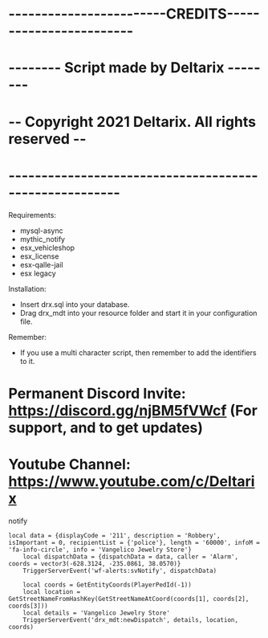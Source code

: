 # ------------------------CREDITS------------------------ #
# --------        Script made by Deltarix        -------- #
# --   Copyright 2021 Deltarix. All rights reserved    -- #
# ------------------------------------------------------- #

Requirements:
- mysql-async
- mythic_notify
- esx_vehicleshop
- esx_license
- esx-qalle-jail
- esx legacy

Installation:
- Insert drx.sql into your database.
- Drag drx_mdt into your resource folder and start it in your configuration file.

Remember:
- If you use a multi character script, then remember to add the identifiers to it.

# Permanent Discord Invite: https://discord.gg/njBM5fVWcf (For support, and to get updates)
# Youtube Channel: https://www.youtube.com/c/Deltarix


notify

	local data = {displayCode = '211', description = 'Robbery', isImportant = 0, recipientList = {'police'}, length = '60000', infoM = 'fa-info-circle', info = 'Vangelico Jewelry Store'}
		local dispatchData = {dispatchData = data, caller = 'Alarm', coords = vector3(-628.3124, -235.0861, 38.0570)}
		TriggerServerEvent('wf-alerts:svNotify', dispatchData)

		local coords = GetEntityCoords(PlayerPedId(-1))
		local location = GetStreetNameFromHashKey(GetStreetNameAtCoord(coords[1], coords[2], coords[3]))
		local details = 'Vangelico Jewelry Store'
		TriggerServerEvent('drx_mdt:newDispatch', details, location, coords)